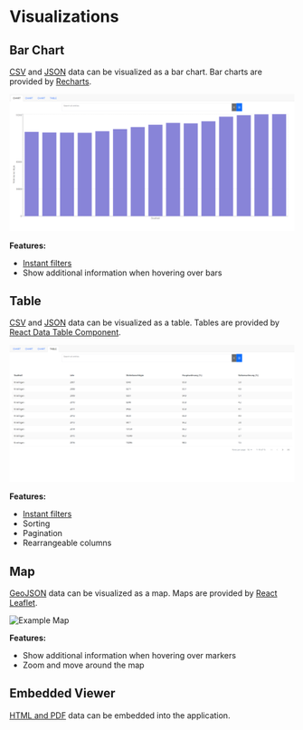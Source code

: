 # Visualizations

## Bar Chart

[CSV](dataTypes.md#csv) and [JSON](dataTypes.md#json) data can be visualized as a bar chart.
Bar charts are provided by [Recharts](https://recharts.org/en-US/).

![Example Bar Chart](../assets/barChart.png "Example Bar Chart")

**Features:**

- [Instant filters](filters.md)
- Show additional information when hovering over bars

## Table

[CSV](dataTypes.md#csv) and [JSON](dataTypes.md#json) data can be visualized as a table.
Tables are provided by [React Data Table Component](https://react-data-table-component.netlify.app/?path=/docs/getting-started-intro--docs).

![Example Table](../assets/table.png "Example Table")

**Features:**

- [Instant filters](filters.md)
- Sorting
- Pagination
- Rearrangeable columns

## Map

[GeoJSON](dataTypes.md#geojson) data can be visualized as a map. Maps are provided by [React Leaflet](https://react-leaflet.js.org/).

![Example Map](../assets/map.png "Example Map")

**Features:**

- Show additional information when hovering over markers
- Zoom and move around the map

## Embedded Viewer

[HTML and PDF](dataTypes.md#html-and-pdf) data can be embedded into the application.
